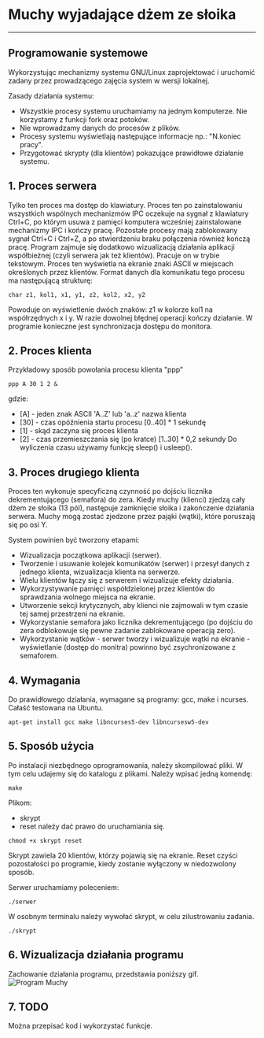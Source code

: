 # Muchy wyjadające dżem ze słoika

---

## Programowanie systemowe

Wykorzystując mechanizmy systemu GNU/Linux zaprojektować i uruchomić zadany przez prowadzącego zajęcia system w wersji lokalnej.

Zasady działania systemu:

* Wszystkie procesy systemu uruchamiamy na jednym komputerze. Nie korzystamy z funkcji fork oraz potoków.
* Nie wprowadzamy danych do procesów z plików.
* Procesy systemu wyświetlają następujące informacje np.: "N.koniec pracy".
* Przygotować skrypty (dla klientów) pokazujące prawidłowe działanie systemu.

## 1. Proces serwera

Tylko ten proces ma dostęp do klawiatury. Proces ten po zainstalowaniu wszystkich wspólnych mechanizmów IPC oczekuje na sygnał z klawiatury Ctrl+C, po którym usuwa z pamięci komputera wcześniej zainstalowane mechanizmy IPC i kończy pracę. Pozostałe procesy mają zablokowany sygnał Ctrl+C i Ctrl+Z, a po stwierdzeniu braku połączenia również kończą pracę.
Program zajmuje się dodatkowo wizualizacją działania aplikacji współbieżnej (czyli serwera jak też klientów). Pracuje on w trybie tekstowym. Proces ten wyświetla na ekranie znaki ASCII w miejscach określonych przez klientów. Format danych dla komunikatu tego procesu ma następującą strukturę:
```
char z1, kol1, x1, y1, z2, kol2, x2, y2
```
Powoduje on wyświetlenie dwóch znaków: z1 w kolorze kol1 na współrzędnych x i y. W razie dowolnej błędnej operacji kończy działanie. W programie konieczne jest synchronizacja dostępu do monitora.

## 2. Proces klienta

Przykładowy sposób powołania procesu klienta "ppp"
```
ppp A 30 1 2 &
```
gdzie:
* [A] - jeden znak ASCII 'A..Z' lub 'a..z' nazwa klienta
* [30] - czas opóźnienia startu procesu [0..40] * 1 sekundę
* [1] - skąd zaczyna się proces klienta
* [2] - czas przemieszczania się (po kratce) [1..30] * 0,2 sekundy
Do wyliczenia czasu używamy funkcję sleep() i usleep().

## 3. Proces drugiego klienta

Proces ten wykonuje specyficzną czynność po dojściu licznika dekrementującego (semafora) do zera. Kiedy muchy (klienci) zjedzą cały dżem ze słoika (13 pól), następuje zamknięcie słoika i zakończenie działania serwera. Muchy mogą zostać zjedzone przez pająki (wątki), które poruszają się po osi Y.

System powinien być tworzony etapami:
* Wizualizacja początkowa aplikacji (serwer).
* Tworzenie i usuwanie kolejek komunikatów (serwer) i przesył danych z jednego klienta, wizualizacja klienta na serwerze.
* Wielu klientów łączy się z serwerem i wizualizuje efekty działania.
* Wykorzystywanie pamięci współdzielonej przez klientów do sprawdzania wolnego miejsca na ekranie.
* Utworzenie sekcji krytycznych, aby klienci nie zajmowali w tym czasie tej samej przestrzeni na ekranie.
* Wykorzystanie semafora jako licznika dekrementującego (po dojściu do zera odblokowuje się pewne zadanie zablokowane operacją zero).
* Wykorzystanie wątków - serwer tworzy i wizualizuje wątki na ekranie - wyświetlanie (dostęp do monitra) powinno być zsychronizowane z semaforem.

## 4. Wymagania

Do prawidłowego działania, wymagane są programy: gcc, make i ncurses. Całaść testowana na Ubuntu.
```
apt-get install gcc make libncurses5-dev libncursesw5-dev
```
## 5. Sposób użycia

Po instalacji niezbędnego oprogramowania, należy skompilować pliki. W tym celu udajemy się do katalogu z plikami.
Należy wpisać jedną komendę:
```
make
```
Plikom:
* skrypt
* reset
należy dać prawo do uruchamiania się.
```
chmod +x skrypt reset
```
Skrypt zawiela 20 klientów, którzy pojawią się na ekranie. Reset czyści pozostałości po programie, kiedy zostanie wyłączony w niedozwolony sposób.

Serwer uruchamiamy poleceniem:
```
./serwer
```
W osobnym terminalu należy wywołać skrypt, w celu zilustrowaniu zadania.
```
./skrypt
```
## 6. Wizualizacja działania programu

Zachowanie działania programu, przedstawia poniższy gif.
![Program Muchy](https://media.giphy.com/media/m9R7vSW88ahJwGXstD/giphy.gif)

## 7. TODO

Można przepisać kod i wykorzystać funkcje.

